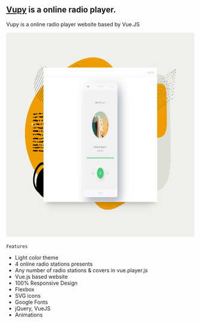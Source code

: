 ## [Vupy](https://yooluxe.github.io/vupy/) is a online radio player. ##

Vupy is a online radio player website based by Vue.JS

<img src="preview/view.jpg" width="820" height="546">

```
Features
```

- Light color theme
- 4 online radio stations presents
- Any number of radio stations & covers in vue.player.js
- Vue.js based website
- 100% Responsive Design
- Flexbox
- SVG icons 
- Google Fonts
- jQuery, VueJS
- Animations
